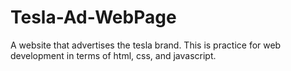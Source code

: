 # Tesla-Ad-WebPage
A website that advertises the tesla brand.
This is practice for web development in terms of html, css, and javascript.
